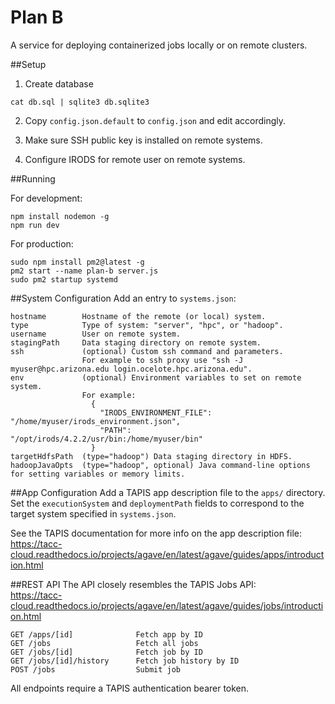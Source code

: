 Plan B
======

A service for deploying containerized jobs locally or on remote clusters.

##Setup

1. Create database
```
cat db.sql | sqlite3 db.sqlite3
```

2. Copy `config.json.default` to `config.json` and edit accordingly.  

3. Make sure SSH public key is installed on remote systems.

4. Configure IRODS for remote user on remote systems.

##Running

For development:
```
npm install nodemon -g
npm run dev
```

For production:
```
sudo npm install pm2@latest -g
pm2 start --name plan-b server.js
sudo pm2 startup systemd
```

##System Configuration
Add an entry to `systems.json`:

```
hostname        Hostname of the remote (or local) system.
type            Type of system: "server", "hpc", or "hadoop".
username        User on remote system.
stagingPath     Data staging directory on remote system.
ssh             (optional) Custom ssh command and parameters.  
                For example to ssh proxy use "ssh -J myuser@hpc.arizona.edu login.ocelote.hpc.arizona.edu".
env             (optional) Environment variables to set on remote system. 
                For example:
                  {
                    "IRODS_ENVIRONMENT_FILE": "/home/myuser/irods_environment.json",
                    "PATH": "/opt/irods/4.2.2/usr/bin:/home/myuser/bin"
                  }
targetHdfsPath  (type="hadoop") Data staging directory in HDFS.
hadoopJavaOpts  (type="hadoop", optional) Java command-line options for setting variables or memory limits.
```

##App Configuration
Add a TAPIS app description file to the `apps/` directory.  Set the `executionSystem` and `deploymentPath` fields to correspond to the target system specified in `systems.json`.

See the TAPIS documentation for more info on the app description file:<br> 
https://tacc-cloud.readthedocs.io/projects/agave/en/latest/agave/guides/apps/introduction.html

##REST API
The API closely resembles the TAPIS Jobs API:<br>
https://tacc-cloud.readthedocs.io/projects/agave/en/latest/agave/guides/jobs/introduction.html

```
GET /apps/[id]              Fetch app by ID
GET /jobs                   Fetch all jobs
GET /jobs/[id]              Fetch job by ID
GET /jobs/[id]/history      Fetch job history by ID
POST /jobs                  Submit job
```

All endpoints require a TAPIS authentication bearer token.



